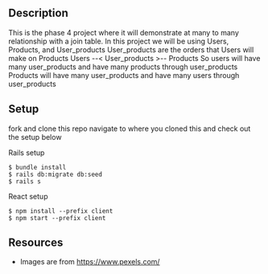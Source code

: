## Description

This is the phase 4 project where it will demonstrate at many to many relationship with a join table.
In this project we will be using Users, Products, and User_products
User_products are the orders that Users will make on Products
Users --< User_products >-- Products
So users will have many user_products and have many products through user_products
Products will have many user_products and have many users through user_products

## Setup

fork and clone this repo 
navigate to where you cloned this and check out the setup below

Rails setup

```console
$ bundle install
$ rails db:migrate db:seed
$ rails s
```

React setup

```console
$ npm install --prefix client
$ npm start --prefix client
```


## Resources

- Images are from https://www.pexels.com/
